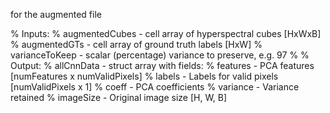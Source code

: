 for the augmented file

% Inputs:
%   augmentedCubes - cell array of hyperspectral cubes [HxWxB]
%   augmentedGTs   - cell array of ground truth labels [HxW]
%   varianceToKeep - scalar (percentage) variance to preserve, e.g. 97
%
% Output:
%   allCnnData - struct array with fields:
%       features   - PCA features [numFeatures x numValidPixels]
%       labels     - Labels for valid pixels [numValidPixels x 1]
%       coeff      - PCA coefficients
%       variance   - Variance retained
%       imageSize  - Original image size [H, W, B]
